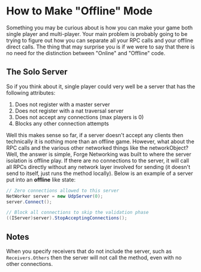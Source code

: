 # How to Make "Offline" Mode
Something you may be curious about is how you can make your game both single player and multi-player. Your main problem is probably going to be trying to figure out how you can separate all your RPC calls and your offline direct calls. The thing that may surprise you is if we were to say that there is no need for the distinction between "Online" and "Offline" code.

## The Solo Server
So if you think about it, single player could very well be a server that has the following attributes:
1. Does not register with a master server
2. Does not register with a nat traversal server
3. Does not accept any connections (max players is 0)
4. Blocks any other connection attempts

Well this makes sense so far, if a server doesn't accept any clients then technically it is nothing more than an offline game. However, what about the RPC calls and the various other networked things like the networkObject? Well, the answer is simple, Forge Networking was built to where the server isolation is offline play. If there are no connections to the server, it will call all RPCs directly without any network layer involved for sending (it doesn't send to itself, just runs the method locally). Below is an example of a server put into an **offline** like state:

```csharp
// Zero connections allowed to this server
NetWorker server = new UdpServer(0);
server.Connect();

// Block all connections to skip the validation phase
((IServer)server).StopAcceptingConnections();
```

## Notes
When you specify receivers that do not include the server, such as `Receivers.Others` then the server will not call the method, even with no other connections.
